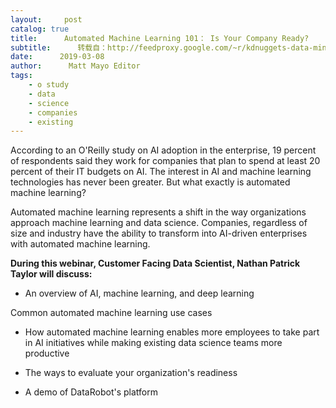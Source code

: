 ```yaml
---
layout:     post
catalog: true
title:      Automated Machine Learning 101： Is Your Company Ready?
subtitle:      转载自：http://feedproxy.google.com/~r/kdnuggets-data-mining-analytics/~3/qTrMVKisDcA/datarobot-automated-machine-learning-101-company-ready.html
date:      2019-03-08
author:      Matt Mayo Editor
tags:
    - o study
    - data
    - science
    - companies
    - existing
---
```


According to an O'Reilly study on AI adoption in the enterprise, 19 percent of respondents said they work for companies that plan to spend at least 20 percent of their IT budgets on AI. The interest in AI and machine learning technologies has never been greater. But what exactly is automated machine learning?

Automated machine learning represents a shift in the way organizations approach machine learning and data science. Companies, regardless of size and industry have the ability to transform into AI-driven enterprises with automated machine learning.

**During this webinar, Customer Facing Data Scientist, Nathan Patrick Taylor will discuss:**

- An overview of AI, machine learning, and deep learning 


 Common automated machine learning use cases 
- How automated machine learning enables more employees to take part in AI initiatives while making existing data science teams more productive 

- The ways to evaluate your organization's readiness 

- A demo of DataRobot's platform 

